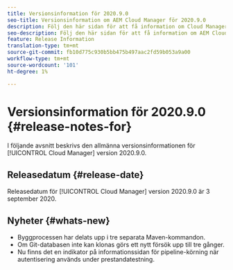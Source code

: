 ```yaml
---
title: Versionsinformation för 2020.9.0
seo-title: Versionsinformation om AEM Cloud Manager för 2020.9.0
description: Följ den här sidan för att få information om Cloud Manager version 2020.9.0
seo-description: Följ den här sidan för att få information om AEM Cloud Manager version 2020.9.0
feature: Release Information
translation-type: tm+mt
source-git-commit: fb10d775c930b5bb475b497aac2fd59b053a9a00
workflow-type: tm+mt
source-wordcount: '101'
ht-degree: 1%

---
```


# Versionsinformation för 2020.9.0 {#release-notes-for}

I följande avsnitt beskrivs den allmänna versionsinformationen för [!UICONTROL Cloud Manager] version 2020.9.0.

## Releasedatum {#release-date}

Releasedatum för [!UICONTROL Cloud Manager] version 2020.9.0 är 3 september 2020.

## Nyheter {#whats-new}

* Byggprocessen har delats upp i tre separata Maven-kommandon.
* Om Git-databasen inte kan klonas görs ett nytt försök upp till tre gånger.
* Nu finns det en indikator på informationssidan för pipeline-körning när autentisering används under prestandatestning.
